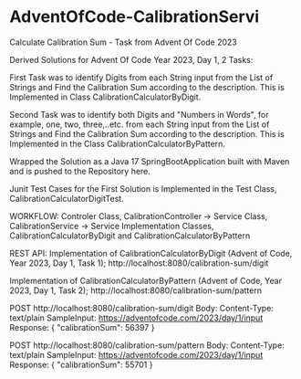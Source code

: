 # AdventOfCode-CalibrationServi
Calculate Calibration Sum - Task from Advent Of Code 2023

Derived Solutions for Advent Of Code Year 2023, Day 1, 2 Tasks:

First Task was to identify Digits from each String input from the List of Strings and Find the Calibration Sum according to the description.
This is Implemented in Class CalibrationCalculatorByDigit.

Second Task was to identify both Digits and "Numbers in Words", for example, one, two, three,..etc. from each String input from the List of Strings and Find the Calibration Sum according to the description. This is Implemented in the Class CalibrationCalculatorByPattern.

Wrapped the Solution as a Java 17 SpringBootApplication built with Maven and is pushed to the Repository here.

Junit Test Cases for the First Solution is Implemented in the Test Class, CalibrationCalculatorDigitTest.

WORKFLOW:
Controler Class, CalibrationController -> Service Class, CalibrationService -> Service Implementation Classes, CalibrationCalculatorByDigit and CalibrationCalculatorByPattern

REST API:
Implementation of CalibrationCalculatorByDigit (Advent of Code, Year 2023, Day 1, Task 1);
http://localhost:8080/calibration-sum/digit

Implementation of CalibrationCalculatorByPattern (Advent of Code, Year 2023, Day 1, Task 2);
http://localhost:8080/calibration-sum/pattern

POST http://localhost:8080/calibration-sum/digit
Body:
Content-Type: text/plain
SampleInput: https://adventofcode.com/2023/day/1/input
Response:
{
    "calibrationSum": 56397
}

POST http://localhost:8080/calibration-sum/pattern
Body:
Content-Type: text/plain
SampleInput: https://adventofcode.com/2023/day/1/input
Response:
{
    "calibrationSum": 55701
}
